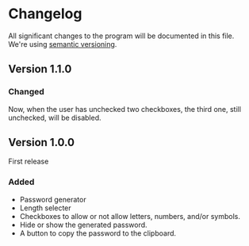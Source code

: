 # Changelog

All significant changes to the program will be documented in this file.  
We're using [semantic versioning](http://semver.org/).

## Version 1.1.0

### Changed

Now, when the user has unchecked two checkboxes, the third one, still unchecked, will be disabled.

## Version 1.0.0

First release

### Added

* Password generator
* Length selecter
* Checkboxes to allow or not allow letters, numbers, and/or symbols.
* Hide or show the generated password.
* A button to copy the password to the clipboard.
